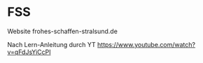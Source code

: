 # FSS

Website frohes-schaffen-stralsund.de

Nach Lern-Anleitung durch YT https://www.youtube.com/watch?v=qFdJsYiCcPI
